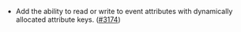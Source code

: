 - Add the ability to read or write to event attributes with dynamically allocated
  attribute keys. ([\#3174](https://github.com/anoma/namada/pull/3174))